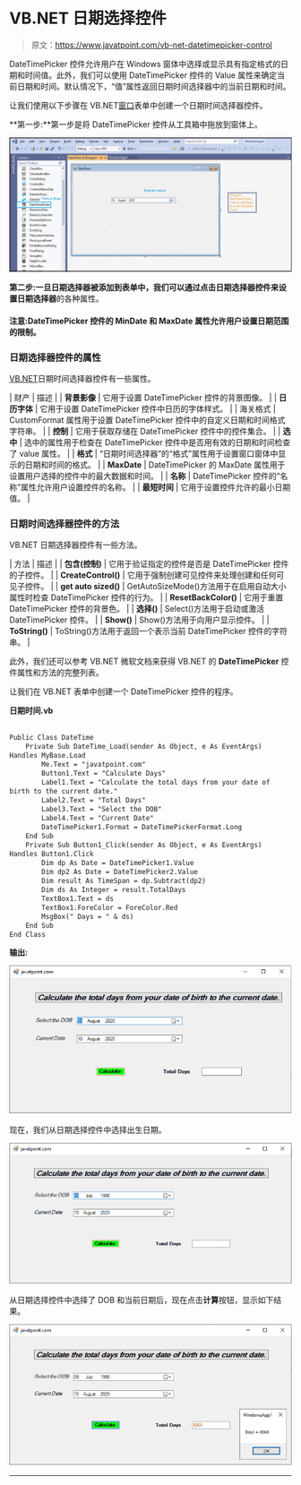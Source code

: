 # VB.NET 日期选择控件

> 原文：<https://www.javatpoint.com/vb-net-datetimepicker-control>

DateTimePicker 控件允许用户在 Windows 窗体中选择或显示具有指定格式的日期和时间值。此外，我们可以使用 DateTimePicker 控件的 Value 属性来确定当前日期和时间。默认情况下，“值”属性返回日期时间选择器中的当前日期和时间。

让我们使用以下步骤在 VB.NET[窗口](https://www.javatpoint.com/windows)表单中创建一个日期时间选择器控件。

**第一步:**第一步是将 DateTimePicker 控件从工具箱中拖放到窗体上。

![VB.NET DateTimePicker Control](img/12a6cb8976f50d419a0deb388efb1b29.png)

**第二步:**一旦日期选择器被添加到表单中，我们可以通过点击日期选择器控件来设置**日期选择器**的各种属性。

#### 注意:DateTimePicker 控件的 MinDate 和 MaxDate 属性允许用户设置日期范围的限制。

### 日期选择器控件的属性

[VB.NET](https://www.javatpoint.com/vb-net)日期时间选择器控件有一些属性。

| 财产 | 描述 |
| **背景影像** | 它用于设置 DateTimePicker 控件的背景图像。 |
| **日历字体** | 它用于设置 DateTimePicker 控件中日历的字体样式。 |
| 海关格式 | CustomFormat 属性用于设置 DateTimePicker 控件中的自定义日期和时间格式字符串。 |
| **控制** | 它用于获取存储在 DateTimePicker 控件中的控件集合。 |
| **选中** | 选中的属性用于检查在 DateTimePicker 控件中是否用有效的日期和时间检查了 value 属性。 |
| **格式** | “日期时间选择器”的“格式”属性用于设置窗口窗体中显示的日期和时间的格式。 |
| **MaxDate** | DateTimePicker 的 MaxDate 属性用于设置用户选择的控件中的最大数据和时间。 |
| **名称** | DateTimePicker 控件的“名称”属性允许用户设置控件的名称。 |
| **最短时间** | 它用于设置控件允许的最小日期值。 |

### 日期时间选择器控件的方法

VB.NET 日期选择器控件有一些方法。

| 方法 | 描述 |
| **包含(控制)** | 它用于验证指定的控件是否是 DateTimePicker 控件的子控件。 |
| **CreateControl()** | 它用于强制创建可见控件来处理创建和任何可见子控件。 |
| **get auto sized()** | GetAutoSizeMode()方法用于在启用自动大小属性时检查 DateTimePicker 控件的行为。 |
| **ResetBackColor()** | 它用于重置 DateTimePicker 控件的背景色。 |
| **选择()** | Select()方法用于启动或激活 DateTimePicker 控件。 |
| **Show()** | Show()方法用于向用户显示控件。 |
| **ToString()** | ToString()方法用于返回一个表示当前 DateTimePicker 控件的字符串。 |

此外，我们还可以参考 VB.NET 微软文档来获得 VB.NET 的 **DateTimePicker** 控件属性和方法的完整列表。

让我们在 VB.NET 表单中创建一个 DateTimePicker 控件的程序。

**日期时间.vb**

```

Public Class DateTime
    Private Sub DateTime_Load(sender As Object, e As EventArgs) Handles MyBase.Load
        Me.Text = "javatpoint.com"
        Button1.Text = "Calculate Days"
        Label1.Text = "Calculate the total days from your date of birth to the current date."
        Label2.Text = "Total Days"
        Label3.Text = "Select the DOB"
        Label4.Text = "Current Date"
        DateTimePicker1.Format = DateTimePickerFormat.Long
    End Sub
    Private Sub Button1_Click(sender As Object, e As EventArgs) Handles Button1.Click
        Dim dp As Date = DateTimePicker1.Value
        Dim dp2 As Date = DateTimePicker2.Value
        Dim result As TimeSpan = dp.Subtract(dp2)
        Dim ds As Integer = result.TotalDays
        TextBox1.Text = ds
        TextBox1.ForeColor = ForeColor.Red
        MsgBox(" Days = " & ds)
    End Sub
End Class

```

**输出:**

![VB.NET DateTimePicker Control](img/58d5511a76467e302025e0680b22c520.png)

现在，我们从日期选择控件中选择出生日期。

![VB.NET DateTimePicker Control](img/0a15c2c5ede935c10dc95dc3bcb92acd.png)

从日期选择控件中选择了 DOB 和当前日期后，现在点击**计算**按钮，显示如下结果。

![VB.NET DateTimePicker Control](img/3126e2d4f76f07990b4230092fcc45da.png)

* * *